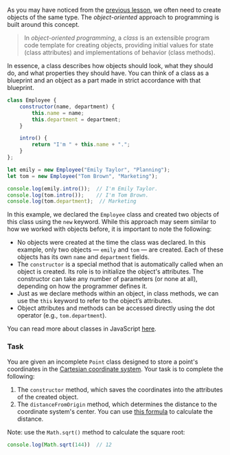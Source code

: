 As you may have noticed from the [previous lesson](course://Objects_Advanced_patterns), we often need to create objects of the same type.
The _object-oriented_ approach to programming is built around this concept.

> In _object-oriented programming_, a _class_ is an extensible program code template for creating objects, 
> providing initial values for state (class attributes) and implementations of behavior (class methods).

In essence, a class describes how objects should look, what they should do, and what properties they should have.
You can think of a class as a blueprint and an object as a part made in strict accordance with that blueprint.

```javascript
class Employee {
    constructor(name, department) {
        this.name = name;
        this.department = department;
    }

    intro() {
        return "I'm " + this.name + ".";
    }
};

let emily = new Employee("Emily Taylor", "Planning");
let tom = new Employee("Tom Brown", "Marketing");

console.log(emily.intro());  // I'm Emily Taylor.
console.log(tom.intro());    // I'm Tom Brown.
console.log(tom.department);  // Marketing
```

In this example, we declared the `Employee` class and created two objects of this class using the `new` keyword.
While this approach may seem similar to how we worked with objects before, it is important to note the following:
* No objects were created at the time the class was declared. In this example, only two objects — `emily` and `tom` — are created. 
  Each of these objects has its own `name` and `department` fields.
* The `constructor` is a special method that is automatically called when an object is created.
  Its role is to initialize the object's attributes. The constructor can take any number of parameters (or none at all),
  depending on how the programmer defines it.
* Just as we declare methods within an object, in class methods, we can use the `this` keyword to refer to the object’s attributes.
* Object attributes and methods can be accessed directly using the dot operator (e.g., `tom.department`).

You can read more about classes in JavaScript [here](https://developer.mozilla.org/en-US/docs/Web/JavaScript/Reference/Classes).

### Task
You are given an incomplete `Point` class designed to store a point's coordinates in the [Cartesian coordinate system](https://en.wikipedia.org/wiki/Cartesian_coordinate_system).
Your task is to complete the following:
1. The `constructor` method, which saves the coordinates into the attributes of the created object.
2. The `distanceFromOrigin` method, which determines the distance to the coordinate system's center. You can use [this formula](https://en.wikipedia.org/wiki/Cartesian_coordinate_system#Distance_between_two_points) to calculate the distance.

Note: use the `Math.sqrt()` method to calculate the square root:
```javascript
console.log(Math.sqrt(144))  // 12
```
